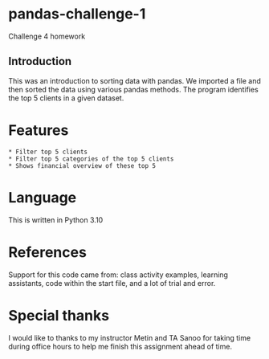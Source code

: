 # pandas-challenge-1
Challenge 4 homework
## Introduction
This was an introduction to sorting data with pandas. We imported a file and then sorted the data using various pandas methods. The program identifies the top 5 clients in a given dataset.

# Features
    * Filter top 5 clients
    * Filter top 5 categories of the top 5 clients
    * Shows financial overview of these top 5

# Language
This is written in Python 3.10

# References
Support for this code came from: class activity examples, learning assistants, code within the start file, and a lot of trial and error.

# Special thanks
I would like to thanks to my instructor Metin and TA Sanoo for taking time during office hours to help me finish this assignment ahead of time.
